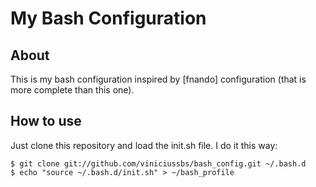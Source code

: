 My Bash Configuration
=====================

About
-----

This is my bash configuration inspired by [fnando] configuration (that is more complete than this one).

How to use
----------

Just clone this repository and load the init.sh file. I do it this way:

    $ git clone git://github.com/viniciussbs/bash_config.git ~/.bash.d
    $ echo "source ~/.bash.d/init.sh" > ~/bash_profile
